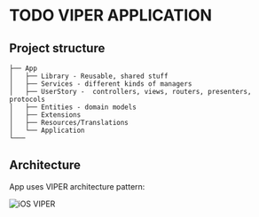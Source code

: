# TODO VIPER APPLICATION
## Project structure
```
├── App
│   ├── Library - Reusable, shared stuff
│   ├── Services - different kinds of managers
│   ├── UserStory -  controllers, views, routers, presenters, protocols
│   ├── Entities - domain models
│   ├── Extensions
│   ├── Resources/Translations
│   └── Application 
└───
```
## Architecture
App uses VIPER architecture pattern:

![iOS VIPER](http://alex.cybers.pro/img_viper_001.jpg)
